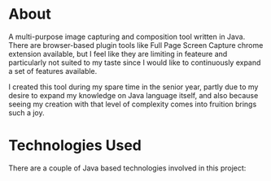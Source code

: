 # About
A multi-purpose image capturing and composition tool written in Java. There are browser-based plugin tools like Full Page Screen Capture chrome extension available, but I feel like they are limiting in feateure and particularly not suited to my taste since I would like to continuously expand a set of features available.

I created this tool during my spare time in the senior year, partly due to my desire to expand my knowledge on Java language itself, and also because seeing my creation with that level of complexity comes into fruition brings such a joy.


# Technologies Used
There are a couple of Java based technologies involved in this project:

